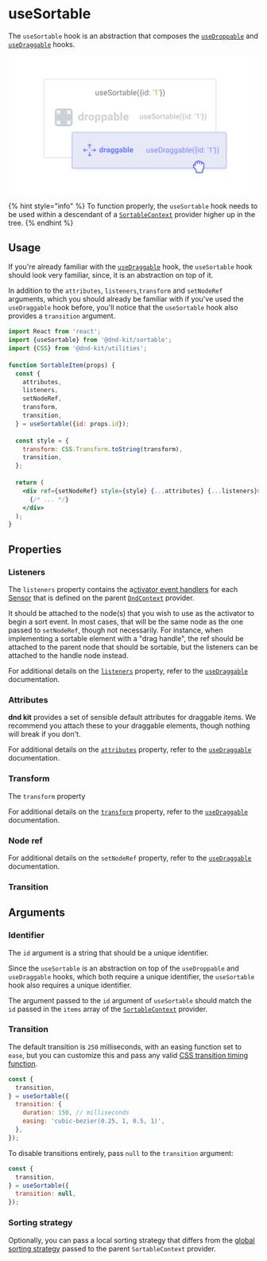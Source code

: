 # useSortable

The `useSortable` hook is an abstraction that composes the [`useDroppable`](../../api-documentation/droppable.md) and [`useDraggable`](../../api-documentation/draggable/) hooks. 

![](../../.gitbook/assets/usesortable-2-.png)

{% hint style="info" %}
To function properly, the `useSortable` hook needs to be used within a descendant of a [`SortableContext`](sortable-context.md) provider higher up in the tree.
{% endhint %}

## Usage

If you're already familiar with the [`useDraggable`](../../api-documentation/draggable/) hook, the `useSortable` hook should look very familiar, since, it is an abstraction on top of it. 

In addition to the `attributes`, `listeners`,`transform`  and `setNodeRef` arguments, which you should already be familiar with if you've used the `useDraggable` hook before, you'll notice that the `useSortable` hook also provides a `transition` argument.

```jsx
import React from 'react';
import {useSortable} from '@dnd-kit/sortable';
import {CSS} from '@dnd-kit/utilities';

function SortableItem(props) {
  const {
    attributes,
    listeners,
    setNodeRef,
    transform,
    transition,
  } = useSortable({id: props.id});
  
  const style = {
    transform: CSS.Transform.toString(transform),
    transition,
  };
  
  return (
    <div ref={setNodeRef} style={style} {...attributes} {...listeners}>
      {/* ... */}
    </div>
  );
}
```

## Properties

### Listeners

The `listeners` property contains the a[ctivator event handlers](../../api-documentation/sensors/#activators) for each [Sensor](../../api-documentation/sensors/) that is defined on the parent [`DndContext`](../../api-documentation/context-provider/#props) provider. 

It should be attached to the node\(s\) that you wish to use as the activator to begin a sort event. In most cases, that will be the same node as the one passed to `setNodeRef`, though not necessarily. For instance, when implementing a sortable element with a "drag handle", the ref should be attached to the parent node that should be sortable, but the listeners can be attached to the handle node instead.

For additional details on the [`listeners`](../../api-documentation/draggable/#listeners) property, refer to the [`useDraggable`](../../api-documentation/draggable/) documentation.

### Attributes

**dnd kit** provides a set of sensible default attributes for draggable items. We recommend you attach these to your draggable elements, though nothing will break if you don't. 

For additional details on the [`attributes`](../../api-documentation/draggable/#attributes) property, refer to the [`useDraggable`](../../api-documentation/draggable/) documentation.

### Transform

The `transform` property 

For additional details on the [`transform`](../../api-documentation/draggable/#transforms) property, refer to the [`useDraggable`](../../api-documentation/draggable/) documentation.

### Node ref

For additional details on the `setNodeRef` property, refer to the [`useDraggable`](../../api-documentation/draggable/) documentation.

### Transition

## Arguments

### Identifier

The `id` argument is a string that should be a unique identifier.

Since the `useSortable` is an abstraction on top of the `useDroppable` and `useDraggable` hooks, which both require a unique identifier, the `useSortable` hook also requires a unique identifier.

The argument passed to the `id` argument of `useSortable` should match the `id` passed in the `items` array of the [`SortableContext`](sortable-context.md) provider.

### Transition

The default transition is `250` milliseconds, with an easing function set to `ease`, but you can customize this and pass any valid [CSS transition timing function](https://developer.mozilla.org/en-US/docs/Web/CSS/transition-timing-function).

```javascript
const {
  transition,
} = useSortable({
  transition: {
    duration: 150, // milliseconds
    easing: 'cubic-bezier(0.25, 1, 0.5, 1)',
  },
});
```

To disable transitions entirely, pass `null` to the `transition` argument:

```javascript
const {
  transition,
} = useSortable({
  transition: null,
});
```

### Sorting strategy

Optionally, you can pass a local sorting strategy that differs from the [global sorting strategy](sortable-context.md#strategy) passed to the parent `SortableContext` provider.

